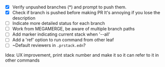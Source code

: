 - [x] Verify unpushed branches (*) and prompt to push them.
- [x] Check if branch is pushed before making PR
        It's annoying if you lose the description
- [ ] Indicate more detailed status for each branch
- [ ] Work from MEGAMERGE, be aware of multiple branch paths
- [ ] Add marker indicating current stack when '--all'
- [ ] Add a 'ref' option to run command from other leaf
- [ ] ~Default reviewers in `.prstack.edn`?

Idea: UX improvement, print stack number and make it so it can refer to it in other commands
